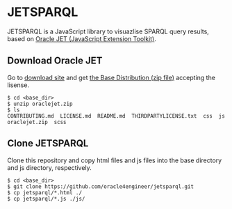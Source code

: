 # JETSPARQL

JETSPARQL is a JavaScript library to visuazlise SPARQL query results, based on [Oracle JET (JavaScript Extension Toolkit)](http://www.oracle.com/webfolder/technetwork/jet/index.html).

## Download Oracle JET

Go to [download site](http://www.oracle.com/technetwork/developer-tools/jet/downloads/index.html) and get [the Base Distribution (zip file)](http://download.oracle.com/otn/JET/202/oraclejet.zip) accepting the lisense.

```
$ cd <base_dir>
$ unzip oraclejet.zip
$ ls
CONTRIBUTING.md  LICENSE.md  README.md  THIRDPARTYLICENSE.txt  css  js  oraclejet.zip  scss
```

## Clone JETSPARQL

Clone this repository and copy html files and js files into the base directory and js directory, respectively.

```
$ cd <base_dir>
$ git clone https://github.com/oracle4engineer/jetsparql.git
$ cp jetsparql/*.html ./
$ cp jetsparql/*.js ./js/
```

